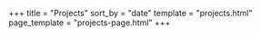 +++
title = "Projects"
sort_by = "date"
template = "projects.html"
page_template = "projects-page.html"
+++
